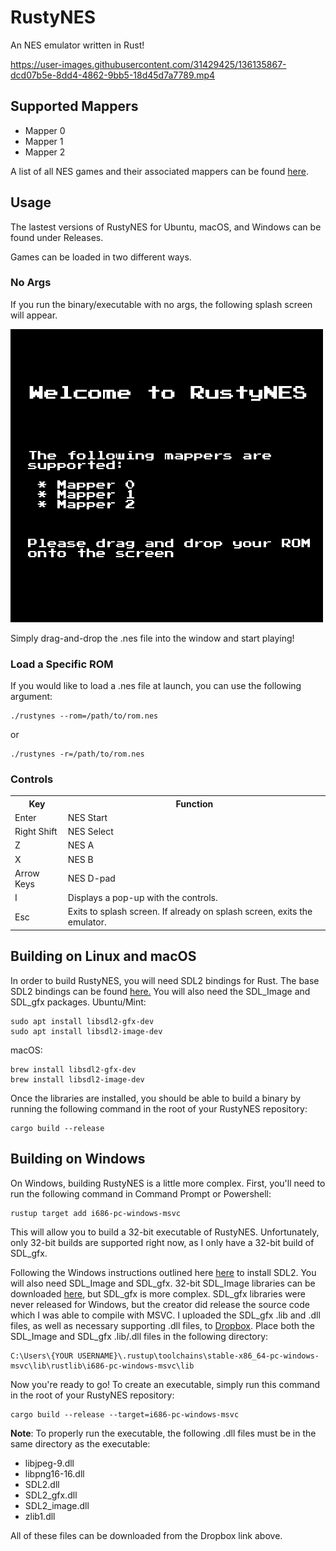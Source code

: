 # RustyNES

An NES emulator written in Rust!

https://user-images.githubusercontent.com/31429425/136135867-dcd07b5e-8dd4-4862-9bb5-18d45d7a7789.mp4


## Supported Mappers
* Mapper 0
* Mapper 1
* Mapper 2

A list of all NES games and their associated mappers can be found <a href="http://tuxnes.sourceforge.net/nesmapper.txt">here</a>.

## Usage
The lastest versions of RustyNES for Ubuntu, macOS, and Windows can be found under Releases.

Games can be loaded in two different ways. 

### No Args
If you run the binary/executable with no args, the following splash screen will appear.

<img src="./src/resources/rustynes_splash_screen.png" width=500/>

Simply drag-and-drop the .nes file into the window and start playing!

### Load a Specific ROM
If you would like to load a .nes file at launch, you can use the following argument:
```
./rustynes --rom=/path/to/rom.nes
```
or 
```
./rustynes -r=/path/to/rom.nes
```

### Controls
<table>
  <tr>
    <th>Key</th>
    <th>Function</th>
  </tr>
  <tr>
    <td>Enter</td>
    <td>NES Start</td>
  </tr>
  <tr>
    <td>Right Shift</td>
    <td>NES Select</td>
  </tr>
  <tr>
    <td>Z</td>
    <td>NES A</td>
  </tr>
  <tr>
    <td>X</td>
    <td>NES B</td>
  </tr>
  <tr>
    <td>Arrow Keys</td>
    <td>NES D-pad</td>
  </tr>
  <tr>
    <td>I</td>
    <td>Displays a pop-up with the controls.</td>
  </tr>
  <tr>
    <td>Esc</td>
    <td>Exits to splash screen. If already on splash screen, exits the emulator.</td>
  </tr>
</table>

## Building on Linux and macOS
In order to build RustyNES, you will need SDL2 bindings for Rust. The base SDL2 bindings can be found <a href="https://github.com/Rust-SDL2/rust-sdl2">here.</a> You will also need the SDL_Image and SDL_gfx packages.
Ubuntu/Mint:
```
sudo apt install libsdl2-gfx-dev
sudo apt install libsdl2-image-dev
```
macOS:
```
brew install libsdl2-gfx-dev
brew install libsdl2-image-dev
```
Once the libraries are installed, you should be able to build a binary by running the following command in the root of your RustyNES repository: 
```
cargo build --release
```

## Building on Windows
On Windows, building RustyNES is a little more complex. First, you'll need to run the following command in Command Prompt or Powershell:
```
rustup target add i686-pc-windows-msvc
```
This will allow you to build a 32-bit executable of RustyNES. Unfortunately, only 32-bit builds are supported right now, as I only have a 32-bit build of SDL_gfx.

Following the Windows instructions outlined here <a href="https://github.com/Rust-SDL2/rust-sdl2">here</a> to install SDL2. You will also need SDL_Image and SDL_gfx. 32-bit SDL_Image libraries can be downloaded <a href="https://www.libsdl.org/projects/SDL_image/">here</a>, but SDL_gfx is more complex. SDL_gfx libraries were never released for Windows, but the creator did release the source code which I was able to compile with MSVC. I uploaded the SDL_gfx .lib and .dll files, as well as necessary supporting .dll files, to <a href="https://www.dropbox.com/sh/tmzw9yseh3voie7/AADYmemWPv45N94fSCW--rU3a?dl=0">Dropbox</a>. Place both the SDL_Image and SDL_gfx .lib/.dll files in the following directory:
```
C:\Users\{YOUR USERNAME}\.rustup\toolchains\stable-x86_64-pc-windows-msvc\lib\rustlib\i686-pc-windows-msvc\lib
```

Now you're ready to go! To create an executable, simply run this command in the root of your RustyNES repository:
```
cargo build --release --target=i686-pc-windows-msvc
```
**Note**: To properly run the executable, the following .dll files must be in the same directory as the executable:
* libjpeg-9.dll
* libpng16-16.dll
* SDL2.dll
* SDL2_gfx.dll
* SDL2_image.dll
* zlib1.dll

All of these files can be downloaded from the Dropbox link above.
